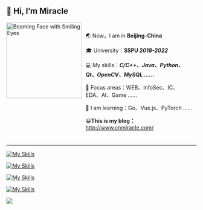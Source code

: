 ## 👋 Hi, I’m Miracle

<div style="display: flex;">
 	<div style="flex: 1; padding: 0px;">
    <img src="https://raw.githubusercontent.com/Tarikul-Islam-Anik/Animated-Fluent-Emojis/master/Emojis/Smilies/Beaming%20Face%20with%20Smiling%20Eyes.png" alt="Beaming Face with Smiling Eyes" height="200" />
  </div>
  <div style="flex: 3; padding: 10px;">
    <p>🌏 Now，I am in <strong>Beijing-China</strong></p>
    <p>🎓 University：<strong>SSPU <em>2018-2022</em></strong></p>
    <p>💻 My skills：<strong><em>C/C++、Java、Python、Qt、OpenCV、MySQL ......</em></strong></p>
    <p>🎯 Focus areas：WEB、InfoSec、IC、EDA、AI、Game ......</p>
    <p>📖 I am learning：Go、Vue.js、PyTorch ......</p>
    <p>😀<strong>This is my blog：</strong> <a href="http://www.cnmiracle.com/">http://www.cnmiracle.com/</a></p>
  </div>
</div>


---

 [![My Skills](https://skillicons.dev/icons?i=windows,powershell,linux,bash,vim,neovim,redhat,ubuntu,debian,arch,kali,git,github,docker)](https://skillicons.dev)

 [![My Skills](https://skillicons.dev/icons?i=js,html,css,nodejs,npm,figma,bootstrap,react,vue,wordpress,vscode,sublime,md,ps)](https://skillicons.dev)

 [![My Skills](https://skillicons.dev/icons?i=java,maven,spring,postman,idea,eclipse,androidstudio,nginx,mysql,sqlite,redis,mongodb)](https://skillicons.dev)

 [![My Skills](https://skillicons.dev/icons?i=c,cpp,cmake,qt,opencv,visualstudio,clion,py,anaconda,pytorch,pycharm)](https://skillicons.dev)

![](https://capsule-render.vercel.app/api?type=waving&height=150&color=random&section=footer&reversal=true&fontAlignY=50&animation=twinkling&descAlign=50&descAlignY=50)

